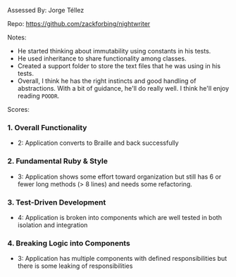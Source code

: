 Assessed By: Jorge Téllez

Repo: https://github.com/zackforbing/nightwriter

Notes:
* He started thinking about immutability using constants in his tests.
* He used inheritance to share functionality among classes.
* Created a support folder to store the text files that he was using in his tests.
* Overall, I think he has the right instincts and good handling of abstractions. With a bit of guidance, he'll do really well. I think he'll enjoy reading `POODR`.

Scores:

### 1. Overall Functionality

* 2: Application converts to Braille and back successfully

### 2. Fundamental Ruby & Style

* 3:  Application shows some effort toward organization but still has 6 or fewer long methods (> 8 lines) and needs some refactoring.

### 3. Test-Driven Development

* 4: Application is broken into components which are well tested in both isolation and integration

### 4. Breaking Logic into Components

* 3: Application has multiple components with defined responsibilities but there is some leaking of responsibilities
